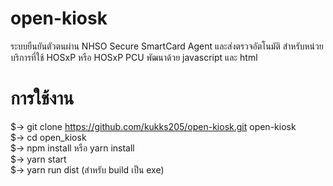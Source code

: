 # open-kiosk
ระบบยืนยันตัวตนผ่าน NHSO Secure SmartCard Agent และส่งตรวจอัตโนมัติ สำหรับหน่วยบริการที่ใช้ HOSxP หรือ HOSxP PCU พัฒนาด้วย javascript และ html
# การใช้งาน
$-> git clone https://github.com/kukks205/open-kiosk.git open-kiosk <br>
$-> cd open_kiosk <br>
$-> npm install  หรือ yarn install <br>
$-> yarn start<br>
$-> yarn run dist (สำหรับ build เป็น exe)

